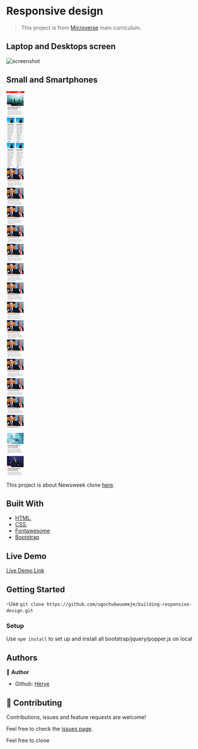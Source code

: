 # Responsive design

> This project is from [Microverse](https://www.microverse.org/) main curriculum.

## Laptop and Desktops screen
![screenshot](Firefox_Screenshot_2020-01-03T14-51-09.905Z.png)

## Small and Smartphones
![screenshot](smartphones.png)



This project is about Newsweek clone [here](https://www.newsweek.com/).



## Built With

- [HTML](https://developer.mozilla.org/en-US/docs/Web/HTML),
- [CSS](https://www.w3schools.com/css/),
- [Fontawesome](https://fontawesome.com/)
- [Bootstrap](https://getbootstrap.com/)

## Live Demo

[Live Demo Link](https://github.com/muhenge/Newsweek-clone/edit/develop/)


## Getting Started

-Use `git clone https://github.com/ugochukwuomeje/building-responsive-design.git` 

### Setup
Use `npm install` to set up and install all bootstrap/jquery/popper.js on local 

## Authors

👤 **Author**

- Github: [Herve](https://github.com/muhenge)

## 🤝 Contributing

Contributions, issues and feature requests are welcome!

Feel free to check the [issues page](issues/).

Feel free to clone
